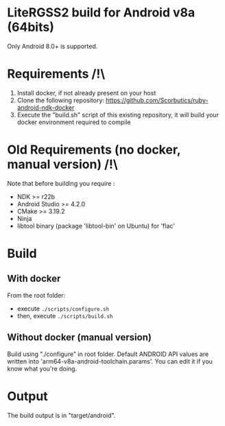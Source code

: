 # LiteRGSS2 build for Android v8a (64bits)

Only Android 8.0+ is supported.

# Requirements /!\

1. Install docker, if not already present on your host
2. Clone the following repository: https://github.com/Scorbutics/ruby-android-ndk-docker
3. Execute the "build.sh" script of this existing repository, it will build your docker environment required to compile

# Old Requirements (no docker, manual version) /!\

Note that before building you require :
 - NDK >= r22b
 - Android Studio >= 4.2.0
 - CMake >= 3.19.2
 - Ninja
 - libtool binary (package 'libtool-bin' on Ubuntu) for 'flac'

# Build

## With docker
From the root folder:
 - execute `./scripts/configure.sh`
 - then, execute `./scripts/build.sh`

## Without docker (manual version)
Build using "./configure" in root folder.
Default ANDROID API values are written into 'arm64-v8a-android-toolchain.params'.
You can edit it if you know what you're doing.

# Output

The build output is in "target/android".
